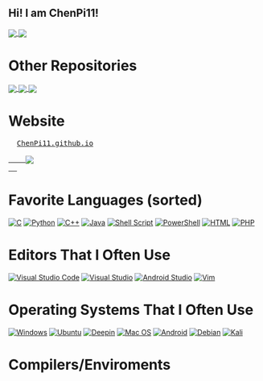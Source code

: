 ## Hi! I am ChenPi11!

<a href="https://github.com/anuraghazra/github-readme-stats">
  <img align="center" src="https://github-readme-stats.vercel.app/api?username=ChenPi11&show_icons=true&theme=radical&count_private=true" />
</a>

<a href="https://github.com/anuraghazra/github-readme-stats">
  <img align="center" src="https://github-readme-stats-two-theta-93.vercel.app/api/top-langs/?username=ChenPi11&theme=dark&layout=compact" />
</a>

<br>
<h1>Other Repositories</h1>
<a href="https://github.com/ChenPi11/PixelPlayer">
  <img align="center" src="https://github-readme-stats.vercel.app/api/pin/?username=ChenPi11&repo=PixelPlayer" />
</a>
<a href="https://github.com/ChenPi11/FileTPConsole">
  <img align="center" src="https://github-readme-stats.vercel.app/api/pin/?username=ChenPi11&repo=FileTPConsole" />
</a>
<a href="https://github.com/ChenPi11/WindowsErrors">
  <img align="center" src="https://github-readme-stats.vercel.app/api/pin/?username=ChenPi11&repo=WindowsErrors" />
</a>
<h1>Website</h1>
<pre>
  <a href="https://ChenPi11.github.io">ChenPi11.github.io</a>
  <a href="https://github.com/ChenPi11/ChenPi11.github.io">
    <img align="center" src="https://github-readme-stats.vercel.app/api/pin/?username=ChenPi11&repo=ChenPi11.github.io" />
  </a>
</pre>

# Favorite Languages (sorted)
[![C](https://img.shields.io/badge/c-%2300599C.svg?style=for-the-badge&logo=c&logoColor=white)](https://zh.cppreference.com/w/c)
[![Python](https://img.shields.io/badge/python-3670A0?style=for-the-badge&logo=python&logoColor=ffdd54)](https://www.python.org/)
[![C++](https://img.shields.io/badge/C++-%2300599C.svg?style=for-the-badge&logo=c%2B%2B&logoColor=white)](https://isocpp.org/)
[![Java](https://img.shields.io/badge/java-%23ED8B00.svg?style=for-the-badge&logo=java&logoColor=white)](https://www.oracle.com/cn/java/)
[![Shell Script](https://img.shields.io/badge/Shell_Script-%23121011.svg?style=for-the-badge&logo=gnu-bash&logoColor=white)](https://www.shellscript.sh/)
[![PowerShell](https://img.shields.io/badge/PowerShell-%235391FE.svg?style=for-the-badge&logo=powershell&logoColor=white)](https://github.com/PowerShell/PowerShell)
[![HTML](https://img.shields.io/badge/HTML5-%23E34F26.svg?style=for-the-badge&logo=html5&logoColor=white)](https://www.w3.org/)
[![PHP](https://img.shields.io/badge/PHP-%23777BB4.svg?style=for-the-badge&logo=php&logoColor=white)](https://www.php.net/)

# Editors That I Often Use
[![Visual Studio Code](https://img.shields.io/badge/Visual%20Studio%20Code-0078d7.svg?style=for-the-badge&logo=visual-studio-code&logoColor=white)](https://code.visualstudio.com/)
[![Visual Studio](https://img.shields.io/badge/Visual%20Studio-5C2D91.svg?style=for-the-badge&logo=visual-studio&logoColor=white)](https://visualstudio.microsoft.com/)
[![Android Studio](https://img.shields.io/badge/Android%20Studio-3DDC84.svg?style=for-the-badge&logo=android-studio&logoColor=white)](https://developer.android.com/studio)
[![Vim](https://img.shields.io/badge/VIM-%2311AB00.svg?style=for-the-badge&logo=vim&logoColor=white)](https://www.vim.org/)

# Operating Systems That I Often Use
[![Windows](https://img.shields.io/badge/Windows-0078D6?style=for-the-badge&logo=windows&logoColor=white)](https://www.microsoft.com/windows/)
[![Ubuntu](https://img.shields.io/badge/Ubuntu-E95420?style=for-the-badge&logo=ubuntu&logoColor=white)](https://ubuntu.com/)
[![Deepin](https://img.shields.io/badge/Deepin-007CFF?style=for-the-badge&logo=deepin&logoColor=white)](https://www.deepin.org/index/zh)
[![Mac OS](https://img.shields.io/badge/mac-000000?style=for-the-badge&logo=macos&logoColor=F0F0F0)](https://www.apple.com/macos/)
[![Android](https://img.shields.io/badge/Android-3DDC84?style=for-the-badge&logo=android&logoColor=white)](https://www.android.com/)
[![Debian](https://img.shields.io/badge/Debian-D70A53?style=for-the-badge&logo=debian&logoColor=white)](https://www.debian.org/)
[![Kali](https://img.shields.io/badge/Kali-268BEE?style=for-the-badge&logo=kalilinux&logoColor=white)](https://www.kali.org/)

# Compilers/Enviroments


